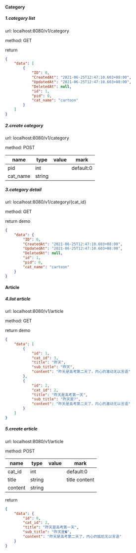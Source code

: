 
#### Category
##### 1.category list
url: localhost:8080/v1/category

method: GET

return 
```json
{
    "data": [
        {
            "ID": 0,
            "CreatedAt": "2021-06-25T12:47:10.603+08:00",
            "UpdatedAt": "2021-06-25T12:47:10.603+08:00",
            "DeletedAt": null,
            "id": 1,
            "pid": 0,
            "cat_name": "cartoon"
        }
    ]
}
```

##### 2.create category 
url: localhost:8080/v1/category

method: POST

|name|type|value|mark|
|---|---|---|---|
|pid|int||default:0|
|cat_name|string|||

##### 3.category detail
url: localhost:8080/v1/category/{cat_id}

method: GET

return demo
```json
{
    "data": {
        "ID": 0,
        "CreatedAt": "2021-06-25T12:47:10.603+08:00",
        "UpdatedAt": "2021-06-25T12:47:10.603+08:00",
        "DeletedAt": null,
        "id": 1,
        "pid": 0,
        "cat_name": "cartoon"
    }
}
```

#### Article
##### 4.list article
url: localhost:8080/v1/article

method: GET

return demo
```json
{
    "data": [
        {
            "id": 1,
            "cat_id": 3,
            "title": "昨天",
            "sub_title": "昨天",
            "content": "昨天是高考第二天了，内心的激动无以言语"
        },
        {
            "id": 2,
            "cat_id": 2,
            "title": "昨天是高考第一天",
            "sub_title": "昨天是?",
            "content": "昨天是高考第二天了，内心的激动无以言语"
        }
    ]
}
```

##### 5.create article
url: localhost:8080/v1/article

method: POST

|name|type|value|mark|
|---|---|---|---|
|cat_id|int||default:0|
|title|string||title content|
|content|string|||

return 
```json
{
    "data": {
        "id": 0,
        "cat_id": 2,
        "title": "昨天是高考第一天",
        "sub_title": "昨天是�",
        "content": "昨天是高考第二天了，内心的尴尬无以言语"
    }
}
```